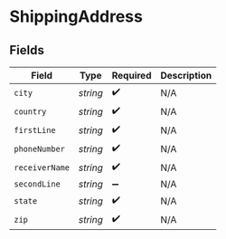 # ShippingAddress


## Fields

| Field              | Type               | Required           | Description        |
| ------------------ | ------------------ | ------------------ | ------------------ |
| `city`             | *string*           | :heavy_check_mark: | N/A                |
| `country`          | *string*           | :heavy_check_mark: | N/A                |
| `firstLine`        | *string*           | :heavy_check_mark: | N/A                |
| `phoneNumber`      | *string*           | :heavy_check_mark: | N/A                |
| `receiverName`     | *string*           | :heavy_check_mark: | N/A                |
| `secondLine`       | *string*           | :heavy_minus_sign: | N/A                |
| `state`            | *string*           | :heavy_check_mark: | N/A                |
| `zip`              | *string*           | :heavy_check_mark: | N/A                |